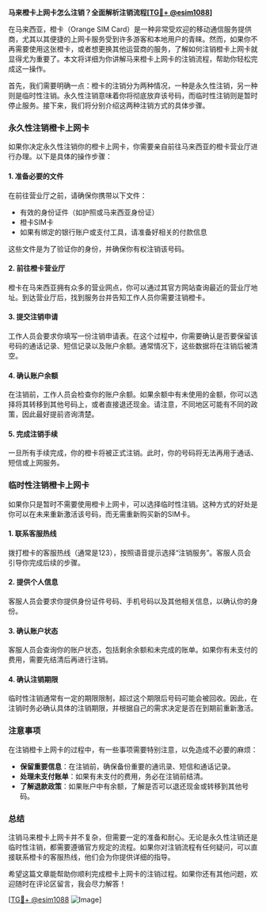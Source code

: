 **马来橙卡上网卡怎么注销？全面解析注销流程[[TG💪+ @esim1088](https://t.me/s/esim1088)]**

在马来西亚，橙卡（Orange SIM Card）是一种非常受欢迎的移动通信服务提供商，尤其以其便捷的上网卡服务受到许多游客和本地用户的青睐。然而，如果你不再需要使用这张橙卡，或者想更换其他运营商的服务，了解如何注销橙卡上网卡就显得尤为重要了。本文将详细为你讲解马来橙卡上网卡的注销流程，帮助你轻松完成这一操作。

首先，我们需要明确一点：橙卡的注销分为两种情况，一种是永久性注销，另一种则是临时性注销。永久性注销意味着你将彻底放弃该号码，而临时性注销则是暂时停止服务。接下来，我们将分别介绍这两种注销方式的具体步骤。

### **永久性注销橙卡上网卡**
如果你决定永久性注销你的橙卡上网卡，你需要亲自前往马来西亚的橙卡营业厅进行办理。以下是具体的操作步骤：

#### **1. 准备必要的文件**
在前往营业厅之前，请确保你携带以下文件：
- 有效的身份证件（如护照或马来西亚身份证）
- 橙卡SIM卡
- 如果有绑定的银行账户或支付工具，请准备好相关的付款信息

这些文件是为了验证你的身份，并确保你有权注销该号码。

#### **2. 前往橙卡营业厅**
橙卡在马来西亚拥有众多的营业网点，你可以通过其官方网站查询最近的营业厅地址。到达营业厅后，找到服务台并告知工作人员你需要注销橙卡。

#### **3. 提交注销申请**
工作人员会要求你填写一份注销申请表。在这个过程中，你需要确认是否要保留该号码的通话记录、短信记录以及账户余额。通常情况下，这些数据将在注销后被清空。

#### **4. 确认账户余额**
在注销前，工作人员会检查你的账户余额。如果余额中有未使用的金额，你可以选择将其转移到其他号码上，或者直接退还现金。请注意，不同地区可能有不同的政策，因此最好提前咨询清楚。

#### **5. 完成注销手续**
一旦所有手续完成，你的橙卡将被正式注销。此时，你的号码将无法再用于通话、短信或上网服务。

### **临时性注销橙卡上网卡**
如果你只是暂时不需要使用橙卡上网卡，可以选择临时性注销。这种方式的好处是你可以在未来重新激活该号码，而无需重新购买新的SIM卡。

#### **1. 联系客服热线**
拨打橙卡的客服热线（通常是123），按照语音提示选择“注销服务”。客服人员会引导你完成后续的步骤。

#### **2. 提供个人信息**
客服人员会要求你提供身份证件号码、手机号码以及其他相关信息，以确认你的身份。

#### **3. 确认账户状态**
客服人员会查询你的账户状态，包括剩余余额和未完成的账单。如果你有未支付的费用，需要先结清后再进行注销。

#### **4. 确认注销期限**
临时性注销通常有一定的期限限制，超过这个期限后号码可能会被回收。因此，在注销时务必确认具体的注销期限，并根据自己的需求决定是否在到期前重新激活。

### **注意事项**
在注销橙卡上网卡的过程中，有一些事项需要特别注意，以免造成不必要的麻烦：
- **保留重要信息**：在注销前，确保备份重要的通讯录、短信和通话记录。
- **处理未支付账单**：如果有未支付的费用，务必在注销前结清。
- **了解退款政策**：如果账户中有余额，了解是否可以退还现金或转移到其他号码。

### **总结**
注销马来橙卡上网卡并不复杂，但需要一定的准备和耐心。无论是永久性注销还是临时性注销，都需要遵循官方规定的流程。如果你对注销流程有任何疑问，可以直接联系橙卡的客服热线，他们会为你提供详细的指导。

希望这篇文章能帮助你顺利完成橙卡上网卡的注销过程。如果你还有其他问题，欢迎随时在评论区留言，我会尽力解答！

[[TG💪+ @esim1088](https://t.me/s/esim1088) ![Image](https://i.postimg.cc/4NQfJmqS/Snipaste-2025-05-13-00-14-12.png)]